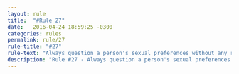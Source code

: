 ```yaml
---
layout: rule
title:  "#Rule 27"
date:   2016-04-24 18:59:25 -0300
categories: rules
permalink: rule/27
rule-title: "#27"
rule-text: "Always question a person's sexual preferences without any real reason."
description: "Rule #27 - Always question a person's sexual preferences without any real reason."
---
```

